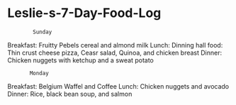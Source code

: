 # Leslie-s-7-Day-Food-Log
            Sunday
Breakfast: Fruitty Pebels cereal and almond milk 
Lunch: Dinning hall food: Thin crust cheese pizza, Ceasr salad, Quinoa, and chicken breast 
Dinner: Chicken nuggets with ketchup and a sweat potato

           Monday
Breakfast: Belgium Waffel and Coffee
Lunch: Chicken nuggets and avocado
Dinner: Rice, black bean soup, and salmon
